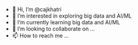 - 👋 Hi, I’m @cajkhatri
- 👀 I’m interested in exploring big data and AI/ML 
- 🌱 I’m currently learning big data and AI/ML
- 💞️ I’m looking to collaborate on ...
- 📫 How to reach me ...

<!---
cajkhatri/cajkhatri is a ✨ special ✨ repository because its `README.md` (this file) appears on your GitHub profile.
You can click the Preview link to take a look at your changes.
--->
